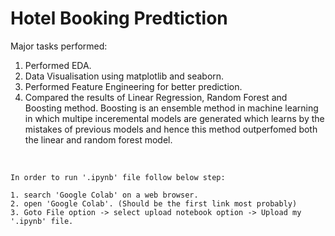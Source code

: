 # Hotel Booking Predtiction
Major tasks performed: <br>
1. Performed EDA.
2. Data Visualisation using matplotlib and seaborn.
3. Performed Feature Engineering for better prediction.
4. Compared the results of Linear Regression, Random Forest and Boosting method. 
Boosting is an ensemble method in machine learning in which multipe inceremental models are generated which learns by the mistakes of previous models and hence this method outperfomed both the linear and random forest model.

<br>

```
In order to run '.ipynb' file follow below step:

1. search 'Google Colab' on a web browser.
2. open 'Google Colab'. (Should be the first link most probably)
3. Goto File option -> select upload notebook option -> Upload my '.ipynb' file. 
```
